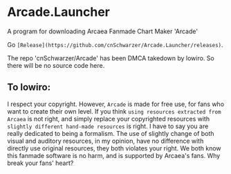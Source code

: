 # Arcade.Launcher
A program for downloading Arcaea Fanmade Chart Maker 'Arcade'

Go `[Release](https://github.com/cnSchwarzer/Arcade.Launcher/releases)`.

The repo 'cnSchwarzer/Arcade' has been DMCA takedown by lowiro. So there will be no source code here.

## To lowiro:

I respect your copyright. However, `Arcade` is made for free use, for fans who want to create their own level. If you think `using resources extracted from Arcaea` is not right, and simply replace your copyrighted resources with `slightly different hand-made resources` is right. I have to say you are really dedicated to being a formalism. The use of slightly change of both visual and auditory resources, in my opinion, have no difference with directly use original resources, they both violates your right.
We both know this fanmade software is no harm, and is supported by Arcaea's fans. Why break your fans' heart?
